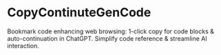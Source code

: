 # CopyContinuteGenCode
Bookmark code enhancing web browsing: 1-click copy for code blocks &amp; auto-continuation in ChatGPT. Simplify code reference &amp; streamline AI interaction.
